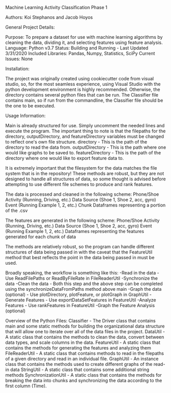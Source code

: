 Machine Learning Activity Classification Phase 1

Authors: Koi Stephanos and Jacob Hoyos

General Project Details:

Purpose: To prepare a dataset for use with machine learning algorithms by cleaning the data, dividing it, and selecting features using feature analysis.
Language: Python v3.7
Status: Building and Running - Last Updated 3/31/2020
Included Libraries: Pandas, Numpy, Statistics, SciPy
Current Issues: None

Installation:

The project was originally created using cookiecutter code from visual studio, so, for the most seamless experience, using Visual Studio with the python development environment is highly recommended. Otherwise, the directory contains several python files that can be run. The Classifier file contains main, so if run from the commandline, the Classifier file should be the one to be executed. 

Usage Information:

Main is already structured for use. Simply uncomment the needed lines and execute the program. The important thing to note is that the filepaths for the directory, outputDirectory, and featureDirectory variables must be changed to reflect one's own file structure. 
directory - This is the path of the directory to read the data from.
outputDirectory - This is the path where one would like graphs to be saved to.
featureDirectory - This is the path of the directory where one would like to export feature data to.

It is extremely important that the filesystem for the data matches the file system that is in the repository! These methods are robust, but they are not designed to handle all structures of data, so some thought is advised before attempting to use different file schemes to produce and rank features.

The data is processed and cleaned in the following scheme:
Phone/Shoe
  Activity (Running, Driving, etc.)
    Data Source (Shoe 1, Shoe 2, acc, gyro)
      Event (Running Example 1, 2, etc.)
        Chunk
          Dataframes representing a portion of the .csv
        
The features are generated in the following scheme:
Phone/Shoe
  Activity (Running, Driving, etc.)
    Data Source (Shoe 1, Shoe 2, acc, gyro)
      Event (Running Example 1, 2, etc.)
        Dataframes representing the features generated for each chunk of data
        
The methods are relatively robust, so the program can handle different structures of data being passed in with the caveat that the FeatureUtil method that best reflects the point in the data being passed in must be used. 

Broadly speaking, the workflow is something like this:
  -Read in the data
    - Use ReadFilePaths or ReadByFileRate in FileReaderUtil
  -Synchronize the data
  -Clean the data 
    - Both this step and the above step can be completed using the synchronizeDataFromPaths method above main
  -Graph the data (optional)
    - Use plotDirectory, plotFeature, or plotGraph in GraphUtil
  -Generate Features
    - Use exportDataSetFeatures in FeatureUtil
  -Analyze Features
    - Use rankFeatures in FeatureUtil
  -Graph the Feature Analysis (optional)

Overview of the Python Files:
Classifier - The Driver class that contains main and some static methods for building the organizational data structure that will allow one to iterate over all of the data files in the project. 
DataUtil - A static class that contains the methods to clean the data, convert between data types, and scale columns in the data.
FeatureUtil - A static class that contains the methods for generating the features and analyzing them
FileReaderUtil - A static class that contains methods to read in the filepaths of a given directory and read in an individual file.
GraphUtil - An instance class that contains the methods used to create different graphs of the read-in data
StringUtil - A static class that contains some additional string methods 
SynchronizationUtil - A static class that contains the methods for breaking the data into chunks and synchronizing the data according to the first column (Time).



